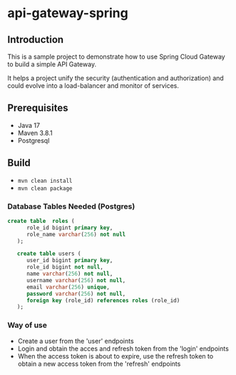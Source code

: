 # api-gateway-spring

## Introduction

This is a sample project to demonstrate how to use Spring Cloud Gateway to build a simple API Gateway.

It helps a project unify the security (authentication and authorization) and could evolve into a load-balancer and monitor of services.

## Prerequisites
 - Java 17
 - Maven 3.8.1
 - Postgresql

## Build
 - `mvn clean install`
 - `mvn clean package`


### Database Tables Needed (Postgres)
```sql
create table  roles (
      role_id bigint primary key,
      role_name varchar(256) not null
   );
```
```sql
   create table users (
      user_id bigint primary key,
      role_id bigint not null,
      name varchar(256) not null,
      username varchar(256) not null,
      email varchar(256) unique,
      password varchar(256) not null,
      foreign key (role_id) references roles (role_id)
   );
  ```
### Way of use
- Create a user from the 'user' endpoints
- Login and obtain the acces and refresh token from the 'login' endpoints
- When the access token is about to expire, use the refresh token to obtain a new access token from the 'refresh' endpoints 